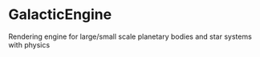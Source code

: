 # GalacticEngine
Rendering engine for large/small scale planetary bodies and star systems with physics
